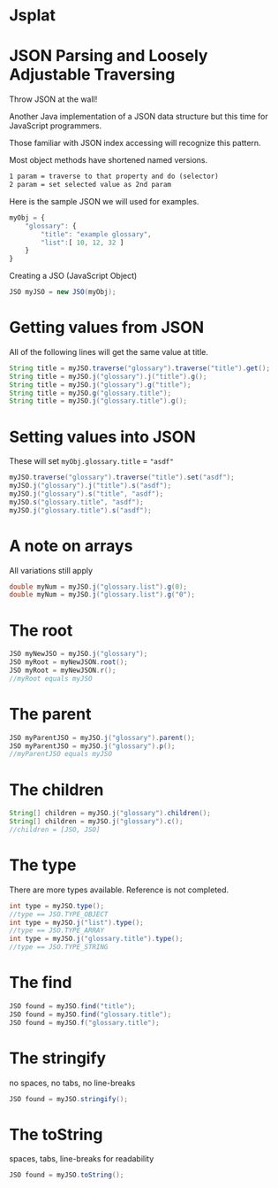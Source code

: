 Jsplat
====

JSON Parsing and Loosely Adjustable Traversing
====

Throw JSON at the wall!

Another Java implementation of a JSON data structure but this time for JavaScript programmers.

Those familiar with JSON index accessing will recognize this pattern.

Most object methods have shortened named versions.

```xml
1 param = traverse to that property and do (selector)
2 param = set selected value as 2nd param
```
Here is the sample JSON we will used for examples.
```javascript
myObj = {
    "glossary": {
        "title": "example glossary",
		"list":[ 10, 12, 32 ]
    }
}
```
Creating a JSO (JavaScript Object)
```java
JSO myJSO = new JSO(myObj);
```


Getting values from JSON
==
All of the following lines will get the same value at title.
```java
String title = myJSO.traverse("glossary").traverse("title").get();
String title = myJSO.j("glossary").j("title").g();
String title = myJSO.j("glossary").g("title");
String title = myJSO.g("glossary.title");
String title = myJSO.j("glossary.title").g();
```


Setting values into JSON
==
These will set `myObj.glossary.title` = `"asdf"`
```java
myJSO.traverse("glossary").traverse("title").set("asdf");
myJSO.j("glossary").j("title").s("asdf");
myJSO.j("glossary").s("title", "asdf");
myJSO.s("glossary.title", "asdf");
myJSO.j("glossary.title").s("asdf");
```

A note on arrays
==
All variations still apply
```java
double myNum = myJSO.j("glossary.list").g(0);
double myNum = myJSO.j("glossary.list").g("0");
```

The root
==
```java
JSO myNewJSO = myJSO.j("glossary");
JSO myRoot = myNewJSON.root();
JSO myRoot = myNewJSON.r();
//myRoot equals myJSO
```

The parent
==
```java
JSO myParentJSO = myJSO.j("glossary").parent();
JSO myParentJSO = myJSO.j("glossary").p();
//myParentJSO equals myJSO
```

The children
==
```java
String[] children = myJSO.j("glossary").children();
String[] children = myJSO.j("glossary").c();
//children = [JSO, JSO]
```

The type
==
There are more types available. Reference is not completed.
```java
int type = myJSO.type();
//type == JSO.TYPE_OBJECT
int type = myJSO.j("list").type();
//type == JSO.TYPE_ARRAY
int type = myJSO.j("glossary.title").type();
//type == JSO.TYPE_STRING
```

The find
==
```java
JSO found = myJSO.find("title");
JSO found = myJSO.find("glossary.title");
JSO found = myJSO.f("glossary.title");
```

The stringify
==
no spaces, no tabs, no line-breaks
```java
JSO found = myJSO.stringify();
```

The toString
==
spaces, tabs, line-breaks for readability
```java
JSO found = myJSO.toString();
```
